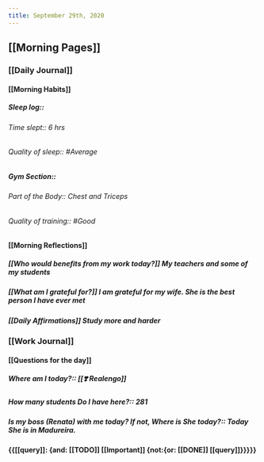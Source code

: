 ```yaml
---
title: September 29th, 2020
---
```


## [[Morning Pages]]
### [[Daily Journal]]
#### [[Morning Habits]]
##### Sleep log:: 
###### Time slept:: 6 hrs

###### Quality of sleep:: #Average

##### Gym Section:: 
###### Part of the Body:: Chest and Triceps

###### Quality of training::  #Good

#### [[Morning Reflections]]
##### [[Who would benefits from my work today?]] My teachers and some of my students

##### [[What am I grateful for?]] I am grateful for my wife. She is the best person I have ever met

##### [[Daily Affirmations]] Study more and harder

### [[Work Journal]]
#### [[Questions for the day]]
##### Where am I today?:: [[❣️ Realengo]]

##### How many students Do I have here?:: 281

##### Is my boss (Renata) with me today? If not, Where is She today?:: Today She is in Madureira.

#### {{[[query]]: {and: [[TODO]] [[Important]] {not:{or: [[DONE]] [[query]]}}}}} 

#### 
